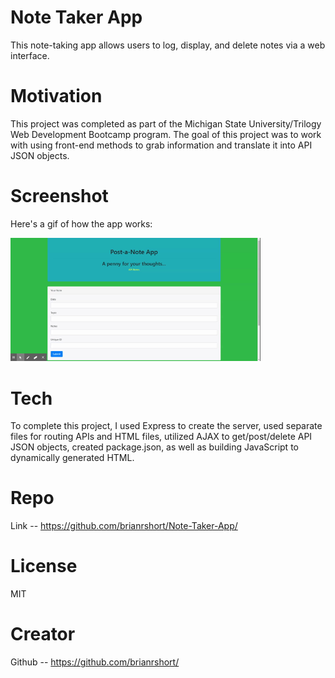 # Note Taker App

This note-taking app allows users to log, display, and delete notes via a web interface.

# Motivation

This project was completed as part of the Michigan State University/Trilogy Web Development Bootcamp program. The goal of this project was to work with using front-end methods to grab information and translate it into API JSON objects. 

# Screenshot

Here's a gif of how the app works:

<img src="/assets/images/app.gif?raw=true" width="400px">

# Tech

To complete this project, I used Express to create the server, used separate files for routing APIs and HTML files, utilized AJAX to get/post/delete API JSON objects, created package.json, as well as building JavaScript to dynamically generated HTML.

# Repo
Link -- https://github.com/brianrshort/Note-Taker-App/

# License
MIT

# Creator
Github -- https://github.com/brianrshort/
